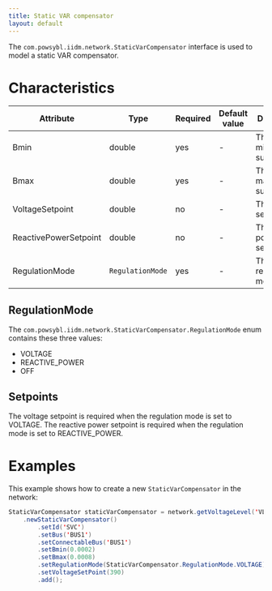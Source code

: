 ```yaml
---
title: Static VAR compensator
layout: default
---
```


The `com.powsybl.iidm.network.StaticVarCompensator` interface is used to model a static VAR compensator.

# Characteristics
| Attribute | Type | Required | Default value | Description |
| --------- | ---- | -------- | ------------- | ----------- |
| Bmin | double | yes | - | The minimum susceptance |
| Bmax | double | yes | - | The maximum susceptance |
| VoltageSetpoint | double | no | - | The voltage setpoint |
| ReactivePowerSetpoint | double | no | - | The reactive power setpoint |
| RegulationMode | `RegulationMode` | yes | - | The regulation mode |

## RegulationMode
The `com.powsybl.iidm.network.StaticVarCompensator.RegulationMode` enum contains these three values:
- VOLTAGE
- REACTIVE_POWER
- OFF

## Setpoints
The voltage setpoint is required when the regulation mode is set to VOLTAGE.
The reactive power setpoint is required when the regulation mode is set to REACTIVE_POWER.

# Examples
This example shows how to create a new `StaticVarCompensator` in the network:
```java
StaticVarCompensator staticVarCompensator = network.getVoltageLevel('VL')
    .newStaticVarCompensator()
        .setId('SVC')
        .setBus('BUS1')
        .setConnectableBus('BUS1')
        .setBmin(0.0002)
        .setBmax(0.0008)
        .setRegulationMode(StaticVarCompensator.RegulationMode.VOLTAGE)
        .setVoltageSetPoint(390)
        .add();
```

